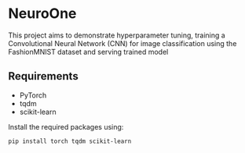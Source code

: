 # NeuroOne

This project aims to demonstrate hyperparameter tuning, training a Convolutional Neural Network (CNN) for image classification using the FashionMNIST dataset and serving trained model

## Requirements

- PyTorch
- tqdm
- scikit-learn

Install the required packages using:

```bash
pip install torch tqdm scikit-learn
```

